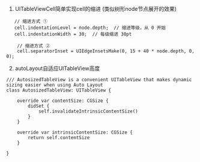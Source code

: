 1. UITableViewCell简单实现cell的缩进 (类似树形node节点展开的效果)

```objc
   // 缩进方式 ①
   cell.indentationLevel = node.depth;  // 缩进等级，从 0 开始
   cell.indentationWidth = 30;  // 每级缩进 30pt
    
    // 缩进方式 ②
    cell.separatorInset = UIEdgeInsetsMake(0, 15 + 40 * node.depth, 0, 0);

```

2. autoLayout自适应UITableView高度
```objc
/// AutosizedTableView is a convenient UITableView that makes dynamic sizing easier when using Auto Layout
class AutosizedTableView: UITableView {
    
    override var contentSize: CGSize {
        didSet {
            self.invalidateIntrinsicContentSize()
        }
    }
    
    override var intrinsicContentSize: CGSize {
        return self.contentSize
    }
    
}

```